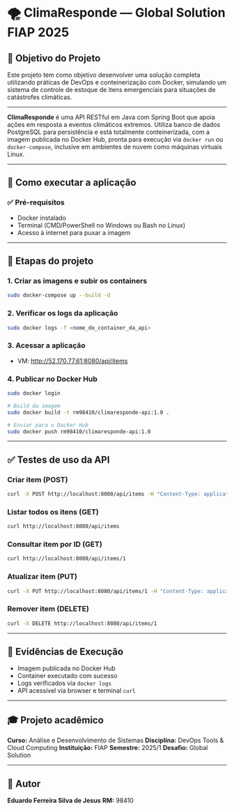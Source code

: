 # 🌪️ ClimaResponde — Global Solution FIAP 2025

## 🎯 Objetivo do Projeto

Este projeto tem como objetivo desenvolver uma solução completa utilizando práticas de DevOps e conteinerização com Docker, simulando um sistema de controle de estoque de itens emergenciais para situações de catástrofes climáticas.

---

**ClimaResponde** é uma API RESTful em Java com Spring Boot que apoia ações em resposta a eventos climáticos extremos. Utiliza banco de dados PostgreSQL para persistência e está totalmente conteinerizada, com a imagem publicada no Docker Hub, pronta para execução via `docker run` ou `docker-compose`, inclusive em ambientes de nuvem como máquinas virtuais Linux.

---

## 🚀 Como executar a aplicação

### ✅ Pré-requisitos

* Docker instalado
* Terminal (CMD/PowerShell no Windows ou Bash no Linux)
* Acesso à internet para puxar a imagem

---

## 🔧 Etapas do projeto 


### 1. Criar as imagens e subir os containers

```bash
sudo docker-compose up --build -d
```

### 2. Verificar os logs da aplicação

```bash
sudo docker logs -f <nome_do_container_da_api>
```

### 3. Acessar a aplicação

* VM: http://52.170.77.61:8080/api/items

### 4. Publicar no Docker Hub

```bash
sudo docker login

# Build da imagem 
sudo docker build -t rm98410/climaresponde-api:1.0 .

# Enviar para o Docker Hub
sudo docker push rm98410/climaresponde-api:1.0
```

---

## ✅ Testes de uso da API

### Criar item (POST)

```bash
curl -X POST http://localhost:8080/api/items -H "Content-Type: application/json" -d '{"nome":"Água potável","descricao":"Distribuição emergencial"}'
```

### Listar todos os itens (GET)

```bash
curl http://localhost:8080/api/items
```

### Consultar item por ID (GET)

```bash
curl http://localhost:8080/api/items/1
```

### Atualizar item (PUT)

```bash
curl -X PUT http://localhost:8080/api/items/1 -H "Content-Type: application/json" -d '{"nome":"Água mineral","descricao":"Atualizado"}'
```

### Remover item (DELETE)

```bash
curl -X DELETE http://localhost:8080/api/items/1
```


---

## 🔮 Evidências de Execução

* Imagem publicada no Docker Hub
* Container executado com sucesso
* Logs verificados via `docker logs`
* API acessível via browser e terminal `curl`

---

## 🎓 Projeto acadêmico

**Curso:** Análise e Desenvolvimento de Sistemas
**Disciplina:** DevOps Tools & Cloud Computing
**Instituição:** FIAP
**Semestre:** 2025/1
**Desafio:** Global Solution

---

## 👤 Autor

**Eduardo Ferreira Silva de Jesus**
**RM:** 98410
